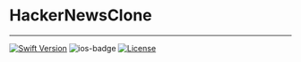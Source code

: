 # HackerNewsClone

---

[![Swift Version][swift-image]][swift-url] ![ios-badge] [![License][license-image]][license-url]







<!-- Badges -->
[ios-badge]: https://img.shields.io/badge/iOS-14%2B-green.svg
[swift-image]: https://img.shields.io/badge/swift-5.3-orange.svg
[swift-url]: https://swift.org/
[license-image]: https://img.shields.io/badge/License-MIT-blue.svg
[license-url]: LICENSE
